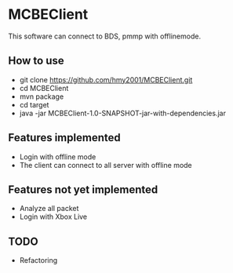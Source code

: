 # MCBEClient

This software can connect to BDS, pmmp with offlinemode.

## How to use
<!--
* git clone https://github.com/hmy2001/JRakNet.git
* cd JRakNet
* mvn install
* cd ~/
-->
* git clone https://github.com/hmy2001/MCBEClient.git
* cd MCBEClient
* mvn package
* cd target
* java -jar MCBEClient-1.0-SNAPSHOT-jar-with-dependencies.jar

## Features implemented
* Login with offline mode
* The client can connect to all server with offline mode

## Features not yet implemented
* Analyze all packet
* Login with Xbox Live

## TODO
* Refactoring